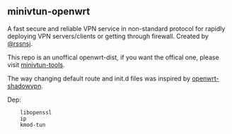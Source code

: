 ## minivtun-openwrt

A fast secure and reliable VPN service in non-standard protocol for rapidly deploying VPN servers/clients or getting through firewall. Created by [@rssnsj](https://github.com/rssnsj). 

This repo is an unoffical openwrt-dist, if you want the offical one, please visit [minivtun-tools](https://github.com/rssnsj/network-feeds/tree/master/minivtun-tools).

The way changing default route and init.d files was inspired by [openwrt-shadowvpn](https://github.com/aa65535/openwrt-shadowvpn).

Dep:

        libopenssl
        ip
        kmod-tun

